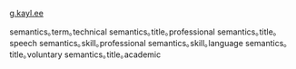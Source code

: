 [g.kayl.ee](http://g.kayl.ee/)

semantics｡term｡technical
semantics｡title｡professional
semantics｡title｡speech
semantics｡skill｡professional
semantics｡skill｡language
semantics｡title｡voluntary
semantics｡title｡academic
